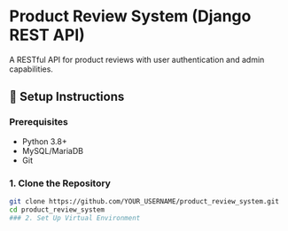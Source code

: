 # Product Review System (Django REST API)

A RESTful API for product reviews with user authentication and admin capabilities.

## 🚀 Setup Instructions

### Prerequisites
- Python 3.8+
- MySQL/MariaDB
- Git

### 1. Clone the Repository
```bash
git clone https://github.com/YOUR_USERNAME/product_review_system.git
cd product_review_system
### 2. Set Up Virtual Environment
